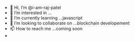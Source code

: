 - 👋 Hi, I’m @i-am-raj-patel
- 👀 I’m interested in ...
- 🌱 I’m currently learning ...javascript
- 💞️ I’m looking to collaborate on ...blockchain developement
- 📫 How to reach me ...coming soon
- 
<!---
i-am-raj-patel/i-am-raj-patel is a ✨ special ✨ repository because its `README.md` (this file) appears on your GitHub profile.
You can click the Preview link to take a look at your changes.
--->
